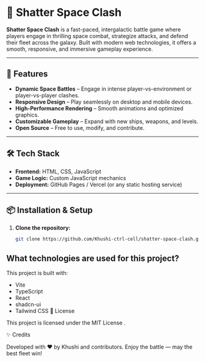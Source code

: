 # 🚀 Shatter Space Clash

**Shatter Space Clash** is a fast-paced, intergalactic battle game where players engage in thrilling space combat, strategize attacks, and defend their fleet across the galaxy. Built with modern web technologies, it offers a smooth, responsive, and immersive gameplay experience.

---

## 🌌 Features

- **Dynamic Space Battles** – Engage in intense player-vs-environment or player-vs-player clashes.
- **Responsive Design** – Play seamlessly on desktop and mobile devices.
- **High-Performance Rendering** – Smooth animations and optimized graphics.
- **Customizable Gameplay** – Expand with new ships, weapons, and levels.
- **Open Source** – Free to use, modify, and contribute.

---

## 🛠️ Tech Stack

- **Frontend:** HTML, CSS, JavaScript
- **Game Logic:** Custom JavaScript mechanics
- **Deployment:** GitHub Pages / Vercel (or any static hosting service)

---

## 📦 Installation & Setup

1. **Clone the repository:**
   ```bash
   git clone https://github.com/Khushi-ctrl-cell/shatter-space-clash.git

## What technologies are used for this project?

This project is built with:

- Vite
- TypeScript
- React
- shadcn-ui
- Tailwind CSS
  📄 License

This project is licensed under the MIT License
.

✨ Credits

Developed with ❤️ by Khushi and contributors.
Enjoy the battle — may the best fleet win!
